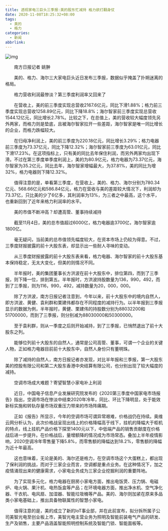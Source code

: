 ```yaml
---
title: 透视家电三巨头三季报:美的股东忙减持 格力欲打翻身仗
date: 2020-11-08T18:25:32+08:00
tags:
  - 美的
  - 格力
categories:
  - 新闻
abbrlink:
---
```


![img](https://cdn.jsdelivr.net/gh/yakeing/Documentation@main/Hexo/images/ea93-kcpxnwv7326591.jpg)

　　南方日报记者 姚翀

　　美的、格力、海尔三大家电巨头近日发布三季报，数据似乎掩盖了扑朔迷离的格局。

　　格力营收利润最惨淡？第三季度利润率又回来了

　　在营收上，美的前三季度实现总营收2167.6亿元，同比下滑1.88%；格力前三季度实现总营收1258.89亿元，同比下降18.8%；海尔智家前三季度实现总营收1544.12亿元，同比增长2.78%。比较之下，在总值上，美的营收较大幅度领先另外两家，而格力则是垫底，且被海尔智家拉开一些差距，海尔智家是唯一同比增长的企业，而格力跌幅较大。

　　在归母净利润上，美的前三季度为220.18亿元，同比增长3.29%；格力电器前三季度为73.37亿元，同比下降12.32%；海尔智家前三季度为63.01亿元，同比下滑17.23%。在这项指标上，只有美的同比去年保住利润，而另外两家均出现下滑。不过在第三季度单季度利润上，美的为80.9亿元，格力电器为73.37亿元，海尔智家为35.2亿元，同比去年，海尔智家增幅最大，为37.81%，美的同比为增32%，格力电器则下降12.32%。

　　值得注意的是，单看第三季度，在营收上，美的、格力、海尔分别为780.34亿元、568.66亿元和586.84亿元，格力在营收与美的差距较大情况下，利润却为73.37亿，只比美的少了6亿多，其利润率为13%，为三者之中最高，这个水平，也重新回到了近年来格力利润率的水平。

　　美的市值不断冲高？却遭高管、董事持续减持

　　截至11月4日，美的总市值超过6000亿，格力电器逾3700亿，海尔智家逾1800亿。

　　毫无疑问，当前美的总市值领先幅度较大，在资本市场上仍较为得意。不过，三季度财报披露的前十大股东表，却显示出一些耐人寻味的变动。

　　从三季度财报披露的前十大股东表来看，格力电器、海尔智家的前十大股东基本保持稳定，无太大变化，但美的则情况不同。

　　半年报时，美的集团董事长方洪波在前十大股东中，排位第四，而到了三季报，则下降一位，排到第五。半年报时，方洪波持股数量为136，990，492，而到了三季报，则为116，990，492，减持数量为20，000，000。

　　除了方洪波，南方日报记者注意到，今年以来，前十大股东中的境内自然人，即方洪波、黄健、袁利群和栗建伟都存在不同程度的减持行为。以半年报到三季报显示的数据为例，半年报时，黄健、栗建伟的持股数分别为88032200和51700000，而到了三季报，则分别减为88030000和50300000。

　　至于袁利群，则从一季度之后则开始减持，到了三季报，已悄然退出了前十大股东之列。

　　能够位列前十大股东的自然人，通常是公司高管、董事，可谓一个企业的关键人物，正如格力电器目前前十大股东中，自然人身份只有董明珠。

　　除了减持的自然人，南方日报记者亦发现，对比半年报和三季报，第一大股东美的控股有限公司和第二大股东香港中央结算有限公司，也分别出现了较大幅度的减持。

　　空调市场成大难题？寄望智慧小家电补上利润

　　近日，中国电子信息产业发展研究院发布的《2020第三季度中国家电市场报告》指出，空调市场在惨淡中结束2020年冷年，同比、环比下降明显，处于能效新标实施和转轨存量市场双重压力带来的市场阵痛期。

　　正如《报告》所显示，今年的空调市场可谓异常艰难，价格战仍在持续。奥维云网分析认为，此次价格战呈现出线上的价格降幅高于线下，挂机的降幅大于柜机的特点，线上挂机产品价格下探至1400元以下，中低端产品的销售贡献度在价格战后进一步提升。在价格战后，量增额降的情况成为市场常态。叠加上半年疫情影响，2020空调冷年零售量下降5.8%，而零售额的降幅达到18.2%，零售额的降幅为近十年最高。

　　这也意味着，无论是美的、海尔还是格力，在空调市场这个大蛋糕上，都出现了保利润的挑战，而对于三家企业而言，空调都是重点业务。在这种情况下，加之疫情涌现出来的健康需求，小家电业务成为三家企业挖掘利润的重要阵地。

　　为了实现多元化，格力电器在厨房小家电方面，推出电饭煲、压力锅、电磁炉、电火锅、果汁机、电热饭盒等产品；在环境电器方面，推出净水机、空气净化器、干衣机、电风扇、加湿器、智能垃圾桶等产品。美的、海尔则加紧在原来多品类小家电基础上，推出具备物联属性的智慧小家电。

　　值得注意的是，美的成立了新的IoT事业部，并在此前宣布，拟分拆所属子公司美智光电至创业板上市，美智光电主营业务为照明及智能前装电气产品的研发、生产及销售，主要产品涵盖智能照明控制系统及智能门锁、智能面板等。